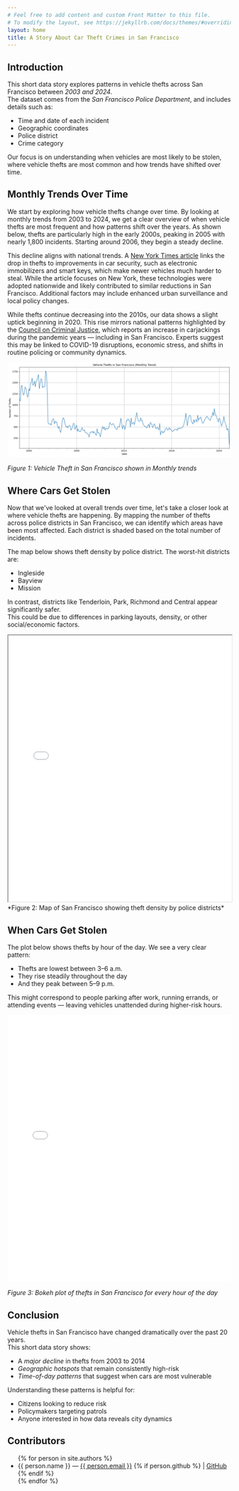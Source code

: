 ```yaml
---
# Feel free to add content and custom Front Matter to this file.
# To modify the layout, see https://jekyllrb.com/docs/themes/#overriding-theme-defaults
layout: home
title: A Story About Car Theft Crimes in San Francisco
--- 
```


## Introduction

This short data story explores patterns in vehicle thefts across San Francisco between *2003 and 2024*.  
The dataset comes from the *San Francisco Police Department*, and includes details such as:

- Time and date of each incident  
- Geographic coordinates  
- Police district  
- Crime category

Our focus is on understanding when vehicles are most likely to be stolen, where vehicle thefts are most common and how trends have shifted over time.

##  Monthly Trends Over Time

We start by exploring how vehicle thefts change over time. By looking at monthly trends from 2003 to 2024, we get a clear overview of when vehicle thefts are most frequent and how patterns shift over the years. As shown below, thefts are particularly high in the early 2000s, peaking in 2005 with nearly 1,800 incidents. Starting around 2006, they begin a steady decline.

This decline aligns with national trends. A [New York Times article](https://www.nytimes.com/2014/08/12/upshot/heres-why-stealing-cars-went-out-of-fashion.html) links the drop in thefts to improvements in car security, such as electronic immobilizers and smart keys, which make newer vehicles much harder to steal. While the article focuses on New York, these technologies were adopted nationwide and likely contributed to similar reductions in San Francisco. Additional factors may include enhanced urban surveillance and local policy changes.

While thefts continue decreasing into the 2010s, our data shows a slight uptick beginning in 2020. This rise mirrors national patterns highlighted by the [Council on Criminal Justice](https://counciloncj.org/trends-in-carjacking-what-you-need-to-know/), which reports an increase in carjackings during the pandemic years — including in San Francisco. Experts suggest this may be linked to COVID-19 disruptions, economic stress, and shifts in routine policing or community dynamics.

![Time series chart](/assets/output.png)

*Figure 1: Vehicle Theft in San Francisco shown in Monthly trends*

## Where Cars Get Stolen
Now that we've looked at overall trends over time, let's take a closer look at where vehicle thefts are happening. By mapping the number of thefts across police districts in San Francisco, we can identify which areas have been most affected. Each district is shaded based on the total number of incidents.

The map below shows theft density by police district. The worst-hit districts are:

- Ingleside  
- Bayview
- Mission

In contrast, districts like Tenderloin, Park, Richmond and Central appear significantly safer.  
This could be due to differences in parking layouts, density, or other social/economic factors. 


<iframe src="assets/vehicle_thefts_map.html" width="100%" height="600px"></iframe>
*Figure 2: Map of San Francisco showing theft density by police districts*

##  When Cars Get Stolen



The plot below shows thefts by hour of the day. We see a very clear pattern:

- Thefts are lowest between 3–6 a.m.
- They rise steadily throughout the day
- And they peak between 5–9 p.m.

This might correspond to people parking after work, running errands, or attending events — leaving vehicles unattended during higher-risk hours.


<iframe src="assets/boke_plot.html" width="100%" height="600px" frameborder="0"></iframe>

*Figure 3: Bokeh plot of thefts in San Francisco for every hour of the day*

##  Conclusion

Vehicle thefts in San Francisco have changed dramatically over the past 20 years.  
This short data story shows:

-  A *major decline* in thefts from 2003 to 2014  
-  *Geographic hotspots* that remain consistently high-risk  
-  *Time-of-day patterns* that suggest when cars are most vulnerable

Understanding these patterns is helpful for:

- Citizens looking to reduce risk  
- Policymakers targeting patrols  
- Anyone interested in how data reveals city dynamics

## Contributors

<ul>
  {% for person in site.authors %}
    <li>
      {{ person.name }} —
      <a href="mailto:{{ person.email }}">{{ person.email }}</a>
      {% if person.github %}
        | <a href="https://github.com/{{ person.github }}">GitHub</a>
      {% endif %}
    </li>
  {% endfor %}
</ul>